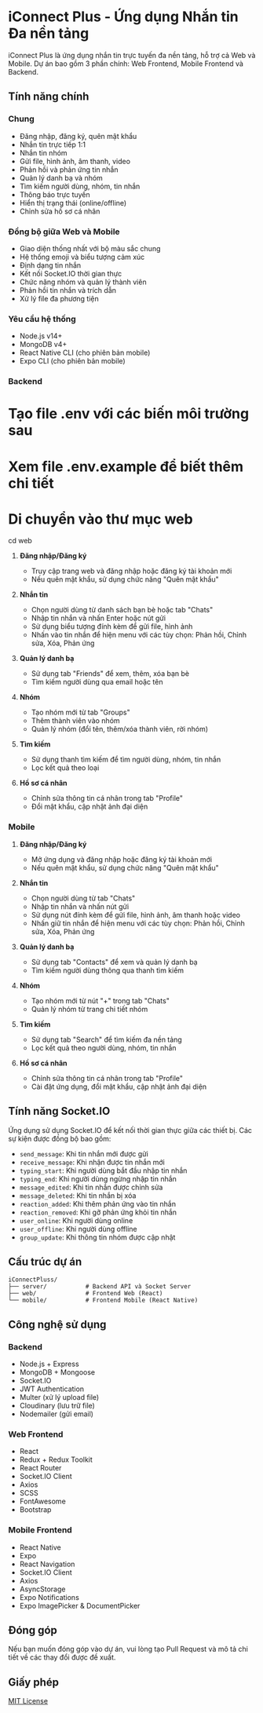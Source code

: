 # iConnect Plus - Ứng dụng Nhắn tin Đa nền tảng

iConnect Plus là ứng dụng nhắn tin trực tuyến đa nền tảng, hỗ trợ cả Web và Mobile. Dự án bao gồm 3 phần chính: Web Frontend, Mobile Frontend và Backend.

## Tính năng chính

### Chung

- Đăng nhập, đăng ký, quên mật khẩu
- Nhắn tin trực tiếp 1:1
- Nhắn tin nhóm
- Gửi file, hình ảnh, âm thanh, video
- Phản hồi và phản ứng tin nhắn
- Quản lý danh bạ và nhóm
- Tìm kiếm người dùng, nhóm, tin nhắn
- Thông báo trực tuyến
- Hiển thị trạng thái (online/offline)
- Chỉnh sửa hồ sơ cá nhân

### Đồng bộ giữa Web và Mobile

- Giao diện thống nhất với bộ màu sắc chung
- Hệ thống emoji và biểu tượng cảm xúc
- Định dạng tin nhắn
- Kết nối Socket.IO thời gian thực
- Chức năng nhóm và quản lý thành viên
- Phản hồi tin nhắn và trích dẫn
- Xử lý file đa phương tiện

### Yêu cầu hệ thống

- Node.js v14+
- MongoDB v4+
- React Native CLI (cho phiên bản mobile)
- Expo CLI (cho phiên bản mobile)

### Backend

# Tạo file .env với các biến môi trường sau

# Xem file .env.example để biết thêm chi tiết

# Di chuyển vào thư mục web

cd web

1. **Đăng nhập/Đăng ký**

   - Truy cập trang web và đăng nhập hoặc đăng ký tài khoản mới
   - Nếu quên mật khẩu, sử dụng chức năng "Quên mật khẩu"

2. **Nhắn tin**

   - Chọn người dùng từ danh sách bạn bè hoặc tab "Chats"
   - Nhập tin nhắn và nhấn Enter hoặc nút gửi
   - Sử dụng biểu tượng đính kèm để gửi file, hình ảnh
   - Nhấn vào tin nhắn để hiện menu với các tùy chọn: Phản hồi, Chỉnh sửa, Xóa, Phản ứng

3. **Quản lý danh bạ**

   - Sử dụng tab "Friends" để xem, thêm, xóa bạn bè
   - Tìm kiếm người dùng qua email hoặc tên

4. **Nhóm**

   - Tạo nhóm mới từ tab "Groups"
   - Thêm thành viên vào nhóm
   - Quản lý nhóm (đổi tên, thêm/xóa thành viên, rời nhóm)

5. **Tìm kiếm**

   - Sử dụng thanh tìm kiếm để tìm người dùng, nhóm, tin nhắn
   - Lọc kết quả theo loại

6. **Hồ sơ cá nhân**
   - Chỉnh sửa thông tin cá nhân trong tab "Profile"
   - Đổi mật khẩu, cập nhật ảnh đại diện

### Mobile

1. **Đăng nhập/Đăng ký**

   - Mở ứng dụng và đăng nhập hoặc đăng ký tài khoản mới
   - Nếu quên mật khẩu, sử dụng chức năng "Quên mật khẩu"

2. **Nhắn tin**

   - Chọn người dùng từ tab "Chats"
   - Nhập tin nhắn và nhấn nút gửi
   - Sử dụng nút đính kèm để gửi file, hình ảnh, âm thanh hoặc video
   - Nhấn giữ tin nhắn để hiện menu với các tùy chọn: Phản hồi, Chỉnh sửa, Xóa, Phản ứng

3. **Quản lý danh bạ**

   - Sử dụng tab "Contacts" để xem và quản lý danh bạ
   - Tìm kiếm người dùng thông qua thanh tìm kiếm

4. **Nhóm**

   - Tạo nhóm mới từ nút "+" trong tab "Chats"
   - Quản lý nhóm từ trang chi tiết nhóm

5. **Tìm kiếm**

   - Sử dụng tab "Search" để tìm kiếm đa nền tảng
   - Lọc kết quả theo người dùng, nhóm, tin nhắn

6. **Hồ sơ cá nhân**
   - Chỉnh sửa thông tin cá nhân trong tab "Profile"
   - Cài đặt ứng dụng, đổi mật khẩu, cập nhật ảnh đại diện

## Tính năng Socket.IO

Ứng dụng sử dụng Socket.IO để kết nối thời gian thực giữa các thiết bị. Các sự kiện được đồng bộ bao gồm:

- `send_message`: Khi tin nhắn mới được gửi
- `receive_message`: Khi nhận được tin nhắn mới
- `typing_start`: Khi người dùng bắt đầu nhập tin nhắn
- `typing_end`: Khi người dùng ngừng nhập tin nhắn
- `message_edited`: Khi tin nhắn được chỉnh sửa
- `message_deleted`: Khi tin nhắn bị xóa
- `reaction_added`: Khi thêm phản ứng vào tin nhắn
- `reaction_removed`: Khi gỡ phản ứng khỏi tin nhắn
- `user_online`: Khi người dùng online
- `user_offline`: Khi người dùng offline
- `group_update`: Khi thông tin nhóm được cập nhật

## Cấu trúc dự án

```
iConnectPluss/
├── server/           # Backend API và Socket Server
├── web/              # Frontend Web (React)
└── mobile/           # Frontend Mobile (React Native)
```

## Công nghệ sử dụng

### Backend

- Node.js + Express
- MongoDB + Mongoose
- Socket.IO
- JWT Authentication
- Multer (xử lý upload file)
- Cloudinary (lưu trữ file)
- Nodemailer (gửi email)

### Web Frontend

- React
- Redux + Redux Toolkit
- React Router
- Socket.IO Client
- Axios
- SCSS
- FontAwesome
- Bootstrap

### Mobile Frontend

- React Native
- Expo
- React Navigation
- Socket.IO Client
- Axios
- AsyncStorage
- Expo Notifications
- Expo ImagePicker & DocumentPicker

## Đóng góp

Nếu bạn muốn đóng góp vào dự án, vui lòng tạo Pull Request và mô tả chi tiết về các thay đổi được đề xuất.

## Giấy phép

[MIT License](LICENSE)
